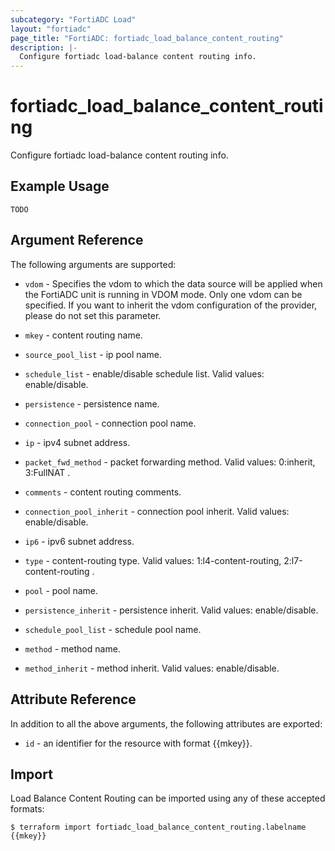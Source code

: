 ```yaml
---
subcategory: "FortiADC Load"
layout: "fortiadc"
page_title: "FortiADC: fortiadc_load_balance_content_routing"
description: |-
  Configure fortiadc load-balance content routing info.
---
```


# fortiadc_load_balance_content_routing
Configure fortiadc load-balance content routing info.

## Example Usage
```hcl
TODO
```

## Argument Reference

The following arguments are supported:

* `vdom` - Specifies the vdom to which the data source will be applied when the FortiADC unit is running in VDOM mode. Only one vdom can be specified. If you want to inherit the vdom configuration of the provider, please do not set this parameter.
* `mkey` - content routing name.

* `source_pool_list` - ip pool name. 
* `schedule_list` - enable/disable schedule list. Valid values: enable/disable.
* `persistence` - persistence name. 
* `connection_pool` - connection pool name. 
* `ip` - ipv4 subnet address. 
* `packet_fwd_method` - packet forwarding method. Valid values: 0:inherit, 3:FullNAT .
* `comments` - content routing comments. 
* `connection_pool_inherit` - connection pool inherit. Valid values: enable/disable.
* `ip6` - ipv6 subnet address. 
* `type` - content-routing type. Valid values: 1:l4-content-routing, 2:l7-content-routing .
* `pool` - pool name. 
* `persistence_inherit` - persistence inherit. Valid values: enable/disable.
* `schedule_pool_list` - schedule pool name. 
* `method` - method name. 

* `method_inherit` - method inherit. Valid values: enable/disable.

## Attribute Reference

In addition to all the above arguments, the following attributes are exported:
* `id` - an identifier for the resource with format {{mkey}}.

## Import
 Load Balance Content Routing can be imported using any of these accepted formats:
```
$ terraform import fortiadc_load_balance_content_routing.labelname {{mkey}}
```
